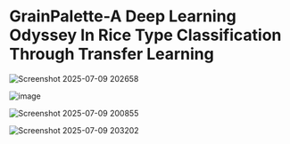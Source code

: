 # GrainPalette-A Deep Learning Odyssey In Rice Type Classification Through Transfer Learning

![Screenshot 2025-07-09 202658](https://github.com/user-attachments/assets/8bee4534-75ef-4e5f-acdc-6bcff4616955)

![image](https://github.com/user-attachments/assets/bc6c6d99-224f-46d5-8e35-946d417f9ff0)

![Screenshot 2025-07-09 200855](https://github.com/user-attachments/assets/9145fec3-8919-4c33-9c7c-ec3e1ce23df9)

![Screenshot 2025-07-09 203202](https://github.com/user-attachments/assets/ee6ec653-ab70-4431-9cb9-5e16fe074948)

